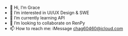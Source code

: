 - 👋 Hi, I’m Grace
- 👀 I’m interested in UI/UX Design & SWE
- 🌱 I’m currently learning API
- 💞️ I’m looking to collaborate on RenPy
- 📫 How to reach me: iMessage chag60460@icloud.com

<!---
chag60460/chag60460 is a ✨ special ✨ repository because its `README.md` (this file) appears on your GitHub profile.
You can click the Preview link to take a look at your changes.
--->
